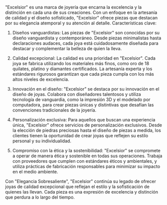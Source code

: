 "Excelsior" es una marca de joyería que encarna la excelencia y la distinción en cada una de sus creaciones. Con un enfoque en la artesanía de calidad y el diseño sofisticado, "Excelsior" ofrece piezas que destacan por su elegancia atemporal y su atención al detalle.
Características clave:
1. Diseños vanguardistas: Las piezas de "Excelsior" son conocidas por su diseño vanguardista y contemporáneo. Desde piezas minimalistas hasta declaraciones audaces, cada joya está cuidadosamente diseñada para destacar y complementar la belleza de quien la lleva.

2. Calidad excepcional: La calidad es una prioridad en "Excelsior". Cada joya se fabrica utilizando los materiales más finos, como oro de 18 quilates, platino y diamantes certificados. La artesanía experta y los estándares rigurosos garantizan que cada pieza cumpla con los más altos niveles de excelencia.

3. Innovación en el diseño: "Excelsior" se destaca por su innovación en el diseño de joyas. Colabora con diseñadores talentosos y utiliza tecnología de vanguardia, como la impresión 3D y el modelado por computadora, para crear piezas únicas y distintivas que desafían las convenciones tradicionales de la joyería.

4. Personalización exclusiva: Para aquellos que buscan una experiencia única, "Excelsior" ofrece servicios de personalización exclusivos. Desde la elección de piedras preciosas hasta el diseño de piezas a medida, los clientes tienen la oportunidad de crear joyas que reflejen su estilo personal y su individualidad.

5. Compromiso con la ética y la sostenibilidad: "Excelsior" se compromete a operar de manera ética y sostenible en todas sus operaciones. Trabaja con proveedores que cumplen con estándares éticos y ambientales, y utiliza prácticas de fabricación responsables para minimizar su impacto en el medio ambiente.

Con "Elegancia Sobresaliente", "Excelsior" continúa su legado de ofrecer joyas de calidad excepcional que reflejan el estilo y la sofisticación de quienes las llevan. Cada pieza es una expresión de excelencia y distinción que perdura a lo largo del tiempo.
